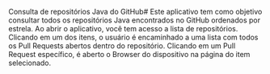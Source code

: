 Consulta de repositórios Java do GitHub#
Este aplicativo tem como objetivo consultar todos os repositórios Java encontrados no GitHub ordenados por estrela. Ao abrir o aplicativo, você tem acesso a lista de repositórios. Clicando em um dos itens, o usuário é encaminhado a uma lista com todos os Pull Requests abertos dentro do repositório. Clicando em um Pull Request específico, é aberto o Browser do dispositivo na página do item selecionado.
